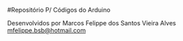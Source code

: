 #Repositório P/ Códigos do Arduino

Desenvolvidos por Marcos Felippe dos Santos Vieira Alves
mfelippe.bsb@hotmail.com
